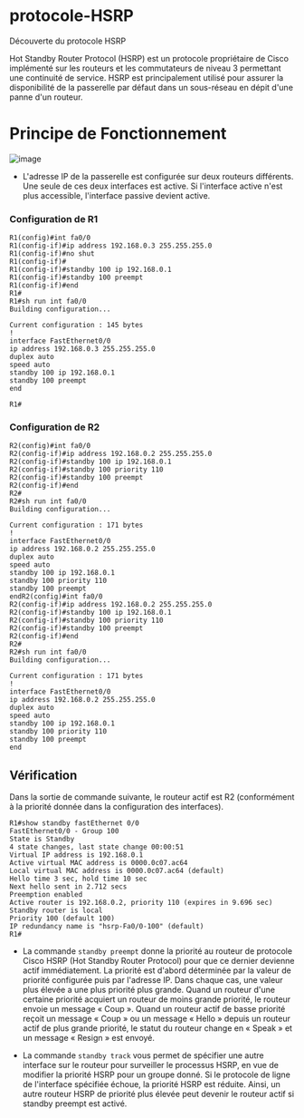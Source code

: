 # protocole-HSRP
Découverte du protocole HSRP


Hot Standby Router Protocol (HSRP) est un protocole propriétaire de Cisco implémenté sur les routeurs et les commutateurs de niveau 3 permettant une continuité de service. HSRP est principalement utilisé pour assurer la disponibilité de la passerelle par défaut dans un sous-réseau en dépit d'une panne d'un routeur.

# Principe de Fonctionnement
![image](https://user-images.githubusercontent.com/83721477/168839422-d194d263-ac80-45b6-ac99-1b6e8ac34a3b.png)
* L'adresse IP de la passerelle est configurée sur deux routeurs différents. Une seule de ces deux interfaces est active. Si l'interface active n'est plus accessible, l'interface passive devient active.

### Configuration de R1
```
R1(config)#int fa0/0
R1(config-if)#ip address 192.168.0.3 255.255.255.0
R1(config-if)#no shut
R1(config-if)#
R1(config-if)#standby 100 ip 192.168.0.1
R1(config-if)#standby 100 preempt
R1(config-if)#end
R1#
R1#sh run int fa0/0
Building configuration...

Current configuration : 145 bytes
!
interface FastEthernet0/0
ip address 192.168.0.3 255.255.255.0
duplex auto
speed auto
standby 100 ip 192.168.0.1
standby 100 preempt
end

R1#
```

### Configuration de R2
```
R2(config)#int fa0/0
R2(config-if)#ip address 192.168.0.2 255.255.255.0
R2(config-if)#standby 100 ip 192.168.0.1
R2(config-if)#standby 100 priority 110
R2(config-if)#standby 100 preempt
R2(config-if)#end
R2#
R2#sh run int fa0/0
Building configuration...

Current configuration : 171 bytes
!
interface FastEthernet0/0
ip address 192.168.0.2 255.255.255.0
duplex auto
speed auto
standby 100 ip 192.168.0.1
standby 100 priority 110
standby 100 preempt
endR2(config)#int fa0/0
R2(config-if)#ip address 192.168.0.2 255.255.255.0
R2(config-if)#standby 100 ip 192.168.0.1
R2(config-if)#standby 100 priority 110
R2(config-if)#standby 100 preempt
R2(config-if)#end
R2#
R2#sh run int fa0/0
Building configuration...

Current configuration : 171 bytes
!
interface FastEthernet0/0
ip address 192.168.0.2 255.255.255.0
duplex auto
speed auto
standby 100 ip 192.168.0.1
standby 100 priority 110
standby 100 preempt
end
```

## Vérification
Dans la sortie de commande suivante, le routeur actif est R2 (conformément à la priorité donnée dans la configuration des interfaces).
```
R1#show standby fastEthernet 0/0
FastEthernet0/0 - Group 100
State is Standby
4 state changes, last state change 00:00:51
Virtual IP address is 192.168.0.1
Active virtual MAC address is 0000.0c07.ac64
Local virtual MAC address is 0000.0c07.ac64 (default)
Hello time 3 sec, hold time 10 sec
Next hello sent in 2.712 secs
Preemption enabled
Active router is 192.168.0.2, priority 110 (expires in 9.696 sec)
Standby router is local
Priority 100 (default 100)
IP redundancy name is "hsrp-Fa0/0-100" (default)
R1#
```

* La commande `standby preempt` donne la priorité au routeur de protocole Cisco HSRP (Hot
Standby Router Protocol) pour que ce dernier devienne actif immédiatement. La priorité est
d'abord déterminée par la valeur de priorité configurée puis par l'adresse IP. Dans chaque cas,
une valeur plus élevée a une plus priorité plus grande. Quand un routeur d'une certaine priorité
acquiert un routeur de moins grande priorité, le routeur envoie un message « Coup ». Quand un
routeur actif de basse priorité reçoit un message « Coup » ou un message « Hello » depuis un
routeur actif de plus grande priorité, le statut du routeur change en « Speak » et un message
« Resign » est envoyé.

* La commande `standby track` vous permet de spécifier une autre interface sur le routeur pour
surveiller le processus HSRP, en vue de modifier la priorité HSRP pour un groupe donné. Si le
protocole de ligne de l'interface spécifiée échoue, la priorité HSRP est réduite. Ainsi, un autre
routeur HSRP de priorité plus élevée peut devenir le routeur actif si standby preempt est activé.
```
